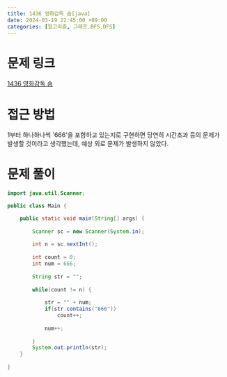 ```yaml
---
title: 1436 영화감독 숌[java]
date: 2024-03-19 22:45:00 +09:00
categories: [알고리즘, 그래프.BFS.DFS]
---
```

# 문제 링크
[1436 영화감독 숌](https://www.acmicpc.net/problem/1436)

# 접근 방법
1부터 하나하나씩 '666'을 포함하고 있는지로 구현하면 당연히 시간초과 등의 문제가 발생할 것이라고 생각했는데, 예상 외로 문제가 발생하지 않았다.

# 문제 풀이
```java
import java.util.Scanner;

public class Main {

	public static void main(String[] args) {
		
		Scanner sc = new Scanner(System.in);
		
		int n = sc.nextInt();
		
		int count = 0;
		int num = 666;
		
		String str = "";
		
		while(count != n) {
			
			str = "" + num;
			if(str.contains("666"))
				count++;
			
			num++;
			
		}
		System.out.println(str);
	}
	
}

```
